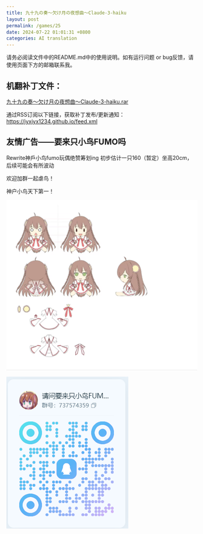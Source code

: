 ```yaml
---
title: 九十九の奏～欠け月の夜想曲～Claude-3-haiku
layout: post
permalink: /games/25
date: 2024-07-22 01:01:31 +0800
categories: AI translation
---
```



请务必阅读文件中的README.md中的使用说明。如有运行问题 or bug反馈，请使用页面下方的邮箱联系我。

## 机翻补丁文件：

[九十九の奏～欠け月の夜想曲～Claude-3-haiku.rar](../resources/%E4%B9%9D%E5%8D%81%E4%B9%9D%E3%81%AE%E5%A5%8F%EF%BD%9E%E6%AC%A0%E3%81%91%E6%9C%88%E3%81%AE%E5%A4%9C%E6%83%B3%E6%9B%B2%EF%BD%9EClaude-3-haiku.rar)

 

通过RSS订阅以下链接，获取补丁发布/更新通知：https://jyxjyx1234.github.io/feed.xml

## 友情广告——要来只小鸟FUMO吗

Rewrite神戶小鸟fumo玩偶绝赞筹划ing 初步估计一只160（暂定）坐高20cm，后续可能会有所波动

欢迎加群一起虐鸟！

神户小鸟天下第一！

![稿图.png](image/广告/小鸟稿图.png)

![群号.png](image/广告/群号.png)
